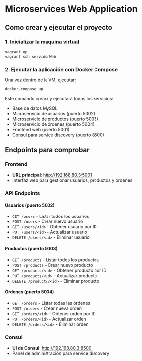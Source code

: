 # Microservices Web Application

## Como crear y ejecutar el proyecto

### 1. Inicializar la máquina virtual
```bash
vagrant up
vagrant ssh servidorWeb
```

### 2. Ejecutar la aplicación con Docker Compose
Una vez dentro de la VM, ejecutar:
```bash
docker-compose up
```

Este comando creará y ejecutará todos los servicios:
- Base de datos MySQL
- Microservicio de usuarios (puerto 5002)
- Microservicio de productos (puerto 5003) 
- Microservicio de órdenes (puerto 5004)
- Frontend web (puerto 5001)
- Consul para service discovery (puerto 8500)

## Endpoints para comprobar

### Frontend
- **URL principal**: http://192.168.80.3:5001
- Interfaz web para gestionar usuarios, productos y órdenes

### API Endpoints

#### Usuarios (puerto 5002)
- `GET /users` - Listar todos los usuarios
- `POST /users` - Crear nuevo usuario
- `GET /users/<id>` - Obtener usuario por ID
- `PUT /users/<id>` - Actualizar usuario
- `DELETE /users/<id>` - Eliminar usuario

#### Productos (puerto 5003)
- `GET /products` - Listar todos los productos
- `POST /products` - Crear nuevo producto
- `GET /products/<id>` - Obtener producto por ID
- `PUT /products/<id>` - Actualizar producto
- `DELETE /products/<id>` - Eliminar producto

#### Órdenes (puerto 5004)
- `GET /orders` - Listar todas las órdenes
- `POST /orders` - Crear nueva orden
- `GET /orders/<id>` - Obtener orden por ID
- `PUT /orders/<id>` - Actualizar orden
- `DELETE /orders/<id>` - Eliminar orden

### Consul
- **UI de Consul**: http://192.168.80.3:8500
- Panel de administración para service discovery
